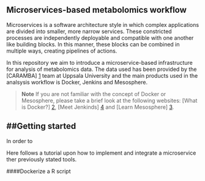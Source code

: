 Microservices-based metabolomics workflow
-------------

Microservices is a software architecture style in which complex applications are divided into smaller, more narrow services. These constricted processes are independently deployable and compatible with one another like building blocks. In this manner, these blocks can be combined in multiple ways, creating pipelines of actions. 


In this repository we aim to introduce a microservice-based infrastructure for analysis of metabolomics data. The data used has been provided by the [CARAMBA] [1] team at Uppsala University and the main products used in the analsysis workflow is Docker, Jenkins and Mesosphere.

>**Note**
>If you are not familiar with the concept of Docker or Mesosphere, please take a brief look at the following websites: [What is Docker?] [2], [Meet Jenkinds] [4] and [Learn Mesosphere] [3].

##Getting started
-------------
In order to 


Here follows a tutorial upon how to implement and integrate a microservice ther previously stated tools.

####Dockerize a R script







  [1]: http://www.medsci.uu.se/caramba/
  [2]: https://www.docker.com/what-docker
  [3]: https://mesosphere.com/learn/
  [4]: https://wiki.jenkins-ci.org/display/JENKINS/Meet+Jenkins
